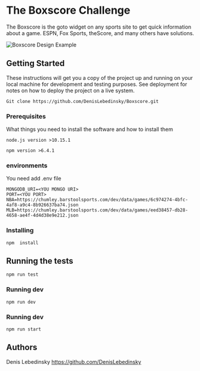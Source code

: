 # The Boxscore Challenge

The Boxscore is the goto widget on any sports site to get quick information about a game. ESPN, Fox Sports, theScore, and many others have solutions.

![Boxscore Design Example](https://chumley.barstoolsports.com/wp-content/uploads/2018/12/21/boxscore.png)

## Getting Started

These instructions will get you a copy of the project up and running on your local machine for development and testing purposes. See deployment for notes on how to deploy the project on a live system.


```
Git clone https://github.com/DenisLebedinsky/Boxscore.git
```

### Prerequisites

What things you need to install the software and how to install them

```
node.js version >10.15.1

npm version >6.4.1
```

### environments
You need add .env file

```
MONGODB_URI=<YOU MONGO URI>
PORT=<YOU PORT>
NBA=https://chumley.barstoolsports.com/dev/data/games/6c974274-4bfc-4af8-a9c4-8b926637ba74.json
MLB=https://chumley.barstoolsports.com/dev/data/games/eed38457-db28-4658-ae4f-4d4d38e9e212.json
```

### Installing

```
npm  install
```

## Running the tests

```
npm run test
```

### Running dev

```
npm run dev
```

### Running dev

```
npm run start
```

 
## Authors

Denis Lebedinsky https://github.com/DenisLebedinsky